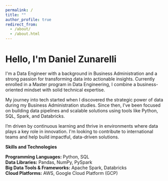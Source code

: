 ```yaml
---
permalink: /
title: ""
author_profile: true
redirect_from: 
  - /about/
  - /about.html
---
```

# Hello, I'm Daniel Zunarelli

I'm a Data Engineer with a background in Business Administration and a strong passion for transforming data into actionable insights. Currently enrolled in a Master program in Data Engineering, I combine a business-oriented mindset with solid technical expertise.

My journey into tech started when I discovered the strategic power of data during my Business Administration studies. Since then, I’ve been focused on building data pipelines and scalable solutions using tools like Python, SQL, Spark, and Databricks.

I’m driven by continuous learning and thrive in environments where data plays a key role in innovation. I'm looking to contribute to international teams and help build impactful, data-driven solutions.

**Skills and Technologies**

**Programming Languages:** Python, SQL  
**Data Libraries:** Pandas, NumPy, PySpark  
**Big Data Tools & Frameworks:** Apache Spark, Databricks  
**Cloud Platforms:** AWS, Google Cloud Platform (GCP)
